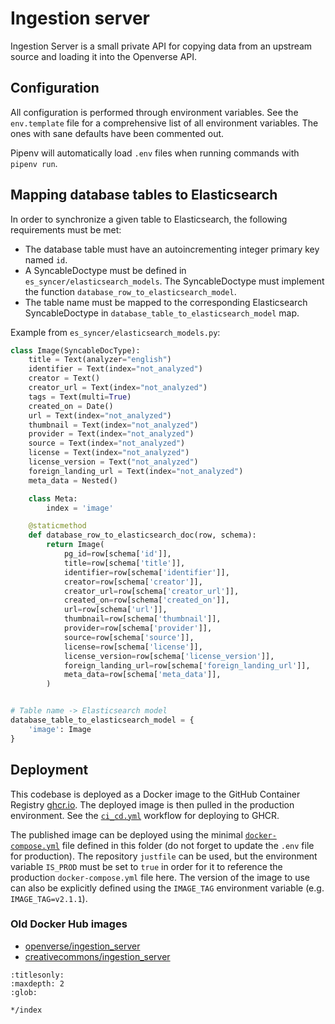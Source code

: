 # Ingestion server

Ingestion Server is a small private API for copying data from an upstream source
and loading it into the Openverse API.

## Configuration

All configuration is performed through environment variables. See the
`env.template` file for a comprehensive list of all environment variables. The
ones with sane defaults have been commented out.

Pipenv will automatically load `.env` files when running commands with
`pipenv run`.

## Mapping database tables to Elasticsearch

In order to synchronize a given table to Elasticsearch, the following
requirements must be met:

- The database table must have an autoincrementing integer primary key named
  `id`.
- A SyncableDoctype must be defined in `es_syncer/elasticsearch_models`. The
  SyncableDoctype must implement the function
  `database_row_to_elasticsearch_model`.
- The table name must be mapped to the corresponding Elasticsearch
  SyncableDoctype in `database_table_to_elasticsearch_model` map.

Example from `es_syncer/elasticsearch_models.py`:

```python
class Image(SyncableDocType):
    title = Text(analyzer="english")
    identifier = Text(index="not_analyzed")
    creator = Text()
    creator_url = Text(index="not_analyzed")
    tags = Text(multi=True)
    created_on = Date()
    url = Text(index="not_analyzed")
    thumbnail = Text(index="not_analyzed")
    provider = Text(index="not_analyzed")
    source = Text(index="not_analyzed")
    license = Text(index="not_analyzed")
    license_version = Text("not_analyzed")
    foreign_landing_url = Text(index="not_analyzed")
    meta_data = Nested()

    class Meta:
        index = 'image'

    @staticmethod
    def database_row_to_elasticsearch_doc(row, schema):
        return Image(
            pg_id=row[schema['id']],
            title=row[schema['title']],
            identifier=row[schema['identifier']],
            creator=row[schema['creator']],
            creator_url=row[schema['creator_url']],
            created_on=row[schema['created_on']],
            url=row[schema['url']],
            thumbnail=row[schema['thumbnail']],
            provider=row[schema['provider']],
            source=row[schema['source']],
            license=row[schema['license']],
            license_version=row[schema['license_version']],
            foreign_landing_url=row[schema['foreign_landing_url']],
            meta_data=row[schema['meta_data']],
        )


# Table name -> Elasticsearch model
database_table_to_elasticsearch_model = {
    'image': Image
}
```

## Deployment

This codebase is deployed as a Docker image to the GitHub Container Registry
[ghcr.io](https://ghcr.io). The deployed image is then pulled in the production
environment. See the [`ci_cd.yml`](../.github/workflows/ci_cd.yml) workflow for
deploying to GHCR.

The published image can be deployed using the minimal
[`docker-compose.yml`](docker-compose.yml) file defined in this folder (do not
forget to update the `.env` file for production). The repository `justfile` can
be used, but the environment variable `IS_PROD` must be set to `true` in order
for it to reference the production `docker-compose.yml` file here. The version
of the image to use can also be explicitly defined using the `IMAGE_TAG`
environment variable (e.g. `IMAGE_TAG=v2.1.1`).

### Old Docker Hub images

- [openverse/ingestion_server](https://hub.docker.com/r/openverse/ingestion_server)
- [creativecommons/ingestion_server](https://hub.docker.com/r/creativecommons/ingestion_server)

```{toctree}
:titlesonly:
:maxdepth: 2
:glob:

*/index
```
